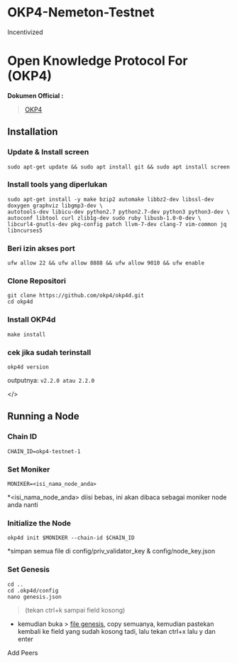 # OKP4-Nemeton-Testnet
Incentivized





# Open Knowledge Protocol For (OKP4)

**Dokumen Official :**
> [OKP4](https://docs.okp4.network/)


## Installation
### Update & Install screen
```
sudo apt-get update && sudo apt install git && sudo apt install screen
```

### Install tools yang diperlukan
```
sudo apt-get install -y make bzip2 automake libbz2-dev libssl-dev doxygen graphviz libgmp3-dev \
autotools-dev libicu-dev python2.7 python2.7-dev python3 python3-dev \
autoconf libtool curl zlib1g-dev sudo ruby libusb-1.0-0-dev \
libcurl4-gnutls-dev pkg-config patch llvm-7-dev clang-7 vim-common jq libncurses5
```

### Beri izin akses port
```
ufw allow 22 && ufw allow 8888 && ufw allow 9010 && ufw enable
```

### Clone Repositori
```
git clone https://github.com/okp4/okp4d.git
cd okp4d
```

### Install OKP4d
```
make install
```

### cek jika sudah terinstall
```
okp4d version
``` 
outputnya: ``` v2.2.0 atau 2.2.0 ```

</> 

## Running a Node

### Chain ID 
```
CHAIN_ID=okp4-testnet-1
```

### Set Moniker
```
MONIKER=<isi_nama_node_anda>
```
*<isi_nama_node_anda> diisi bebas, ini akan dibaca sebagai moniker node anda nanti

### Initialize the Node 
```
okp4d init $MONIKER --chain-id $CHAIN_ID
```
*simpan semua file di config/priv_validator_key & config/node_key.json

### Set Genesis
```
cd ..
cd .okp4d/config
nano genesis.json
```
>(tekan ctrl+k sampai field kosong)
* kemudian buka > [file genesis](https://raw.githubusercontent.com/okp4/networks/main/chains/nemeton/genesis.json), copy semuanya, kemudian pastekan kembali ke field yang sudah kosong tadi, lalu tekan ctrl+x lalu y dan enter

Add Peers
